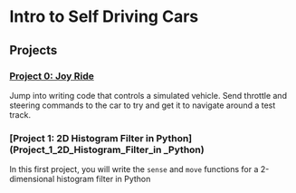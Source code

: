 # Intro to Self Driving Cars

## Projects 

### [Project 0: Joy Ride](/Project_0_Joy_Ride)
Jump into writing code that controls a simulated vehicle. Send throttle and steering commands to the
car to try and get it to navigate around a test track.

### [Project 1: 2D Histogram Filter in Python](Project_1_2D_Histogram_Filter_in _Python)
In this first project, you will write the `sense` and `move` functions for a 2-dimensional histogram filter in
Python
